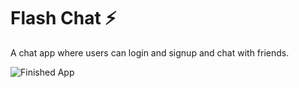 # Flash Chat ⚡️

A chat app where users can login and signup and chat with friends.

![Finished App](https://github.com/londonappbrewery/Images/blob/master/flash_chat_flutter_demo.gif)

